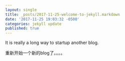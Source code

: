 ```yaml
---
layout: single
title: _posts/2017-11-25-welcome-to-jekyll.markdown
date: '2017-11-25 19:03:32 -0500'
categories: jekyll update
published: true
---
```

It is really a long way to startup another blog.

重新开始一个新的blog了。。。。
